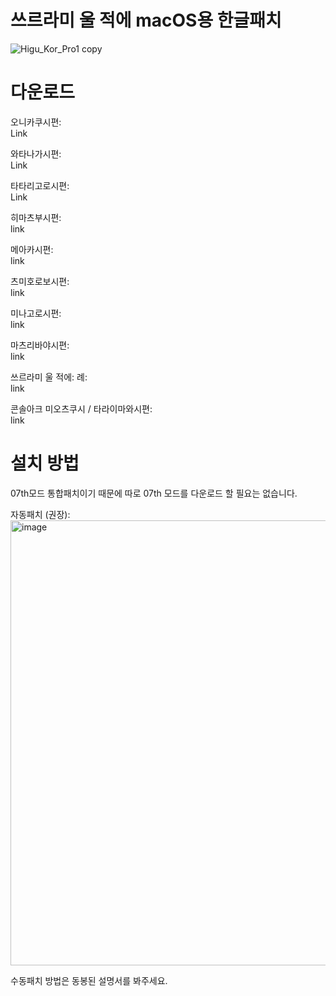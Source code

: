 # 쓰르라미 울 적에 macOS용 한글패치
![Higu_Kor_Pro1 copy](https://github.com/s485lee/Higurashi_Korean_Mac/assets/155126361/fd296659-d00e-46b6-91d2-07773c39f01a)

# 다운로드
오니카쿠시편:<br /> 
Link<br /> 

와타나가시편:<br /> 
Link<br /> 

타타리고로시편:<br /> 
Link<br /> 

히마츠부시편:<br /> 
link<br /> 

메아카시편:<br /> 
link<br /> 

츠미호로보시편:<br /> 
link<br /> 

미나고로시편:<br /> 
link<br /> 

마츠리바야시편:<br /> 
link<br /> 

쓰르라미 울 적에: 례:<br /> 
link<br /> 

콘솔아크 미오츠쿠시 / 타라이마와시편:<br /> 
link<br /> 

# 설치 방법
07th모드 통합패치이기 때문에 따로 07th 모드를 다운로드 할 필요는 없습니다. <br />

자동패치 (권장):<br /> 
<img width="712" alt="image" src="https://github.com/s485lee/Higurashi_Korean_Mac/assets/155126361/4c933404-6fea-44db-a629-b528e73077ff"><br /> 

수동패치 방법은 동봉된 설명서를 봐주세요.

